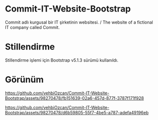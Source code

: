 # Commit-IT-Website-Bootstrap
Commit adlı kurgusal bir IT şirketinin websitesi. / The website of a fictional IT company called Commit.

# Stillendirme
Stillendirme işlemi için Bootstrap v5.1.3 sürümü kullanıldı.

# Görünüm 

https://github.com/vehbiOzcan/Commit-IT-Website-Bootstrap/assets/98270478/fb151639-02a6-457d-877f-3787f171f928


https://github.com/vehbiOzcan/Commit-IT-Website-Bootstrap/assets/98270478/d6b59805-55f7-4be5-a787-adefa49196eb



